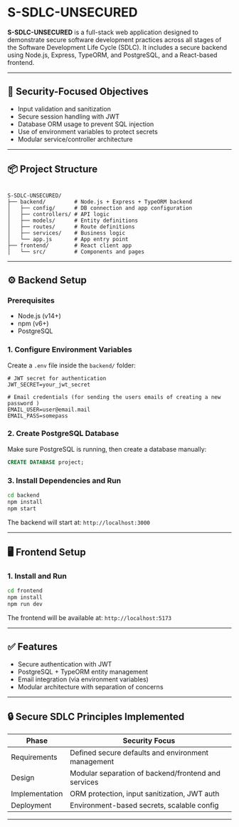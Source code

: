 # S-SDLC-UNSECURED

**S-SDLC-UNSECURED** is a full-stack web application designed to demonstrate secure software development practices across all stages of the Software Development Life Cycle (SDLC). It includes a secure backend using Node.js, Express, TypeORM, and PostgreSQL, and a React-based frontend.

---

## 🔐 Security-Focused Objectives

- Input validation and sanitization
- Secure session handling with JWT
- Database ORM usage to prevent SQL injection
- Use of environment variables to protect secrets
- Modular service/controller architecture

---

## 📦 Project Structure

```

S-SDLC-UNSECURED/
├── backend/         # Node.js + Express + TypeORM backend
│   ├── config/      # DB connection and app configuration
│   ├── controllers/ # API logic
│   ├── models/      # Entity definitions
│   ├── routes/      # Route definitions
│   ├── services/    # Business logic
│   └── app.js       # App entry point
├── frontend/        # React client app
│   └── src/         # Components and pages

````

---

## ⚙️ Backend Setup

### Prerequisites

- Node.js (v14+)
- npm (v6+)
- PostgreSQL

### 1. Configure Environment Variables

Create a `.env` file inside the `backend/` folder:

```env
# JWT secret for authentication
JWT_SECRET=your_jwt_secret

# Email credentials (for sending the users emails of creating a new password )
EMAIL_USER=user@email.mail
EMAIL_PASS=somepass
```

### 2. Create PostgreSQL Database

Make sure PostgreSQL is running, then create a database manually:

```sql
CREATE DATABASE project;
```

### 3. Install Dependencies and Run

```bash
cd backend
npm install
npm start
```

The backend will start at: `http://localhost:3000`

---

## 🖥️ Frontend Setup

### 1. Install and Run

```bash
cd frontend
npm install
npm run dev
```

The frontend will be available at: `http://localhost:5173`

---

## ✅ Features

* Secure authentication with JWT
* PostgreSQL + TypeORM entity management
* Email integration (via environment variables)
* Modular architecture with separation of concerns

---

## 🔒 Secure SDLC Principles Implemented

| Phase          | Security Focus                                      |
| -------------- | --------------------------------------------------- |
| Requirements   | Defined secure defaults and environment management  |
| Design         | Modular separation of backend/frontend and services |
| Implementation | ORM protection, input sanitization, JWT auth        |
| Deployment     | Environment-based secrets, scalable config          |

---
